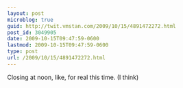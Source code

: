 ```yaml
---
layout: post
microblog: true
guid: http://twit.vmstan.com/2009/10/15/4891472272.html
post_id: 3049905
date: 2009-10-15T09:47:59-0600
lastmod: 2009-10-15T09:47:59-0600
type: post
url: /2009/10/15/4891472272.html
---
```

Closing at noon, like, for real this time. (I think)

